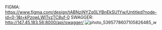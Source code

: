 FIGMA: https://www.figma.com/design/tABNziNYZq0LYBnEkSU1Yw/Untitled?node-id=0-1&t=kPzowLWlTvzTC8uf-0
SWAGGER: http://147.45.183.56:8000/api/swagger/
![photo_5395778607105826485_w](https://github.com/dmitrychupakhin/SkyTickets/assets/147544555/41ea4d2e-d59b-4905-a958-c7987d1bf7f9)
